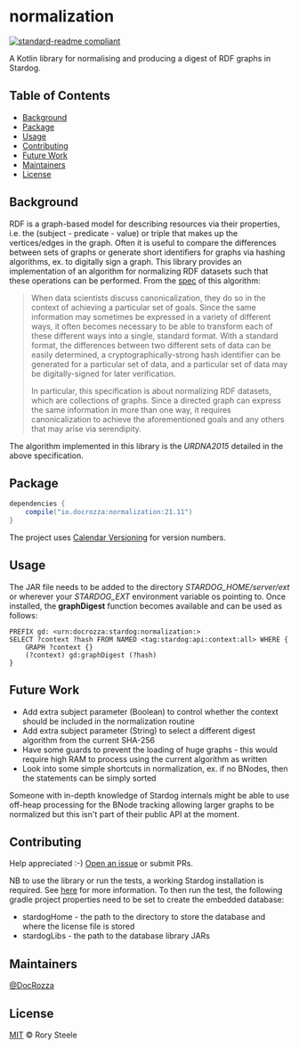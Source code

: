 # normalization

[![standard-readme compliant](https://img.shields.io/badge/readme%20style-standard-brightgreen.svg?style=flat-square)](https://github.com/RichardLitt/standard-readme)

A Kotlin library for normalising and producing a digest of RDF graphs in Stardog.

## Table of Contents

- [Background](#background)
- [Package](#package)
- [Usage](#usage)
- [Contributing](#contributing)
- [Future Work](#future-work)
- [Maintainers](#maintainers)
- [License](#license)

## Background

RDF is a graph-based model for describing resources via their properties, i.e. the (subject - predicate - value) or triple
that makes up the vertices/edges in the graph. Often it is useful to compare the differences between sets of graphs or
generate short identifiers for graphs via hashing algorithms, ex. to digitally sign a graph. This library provides an
implementation of an algorithm for normalizing RDF datasets such that these operations can be performed. From the
[spec](https://json-ld.github.io/rdf-dataset-canonicalization/spec/) of this algorithm:

> When data scientists discuss canonicalization, they do so in the context of achieving a particular set of goals. Since
> the same information may sometimes be expressed in a variety of different ways, it often becomes necessary to be able
> to transform each of these different ways into a single, standard format. With a standard format, the differences between
> two different sets of data can be easily determined, a cryptographically-strong hash identifier can be generated for a
> particular set of data, and a particular set of data may be digitally-signed for later verification.
> 
> In particular, this specification is about normalizing RDF datasets, which are collections of graphs. Since a directed
> graph can express the same information in more than one way, it requires canonicalization to achieve the aforementioned
> goals and any others that may arise via serendipity.

The algorithm implemented in this library is the _URDNA2015_ detailed in the above specification. 

## Package

```gradle
dependencies {
    compile("io.docrozza:normalization:21.11")
}
```

The project uses [Calendar Versioning](https://calver.org) for version numbers.

## Usage

The JAR file needs to be added to the directory _STARDOG_HOME/server/ext_ or wherever your _STARDOG_EXT_ environment variable
os pointing to. Once installed, the __graphDigest__ function becomes available and can be used as follows:

```sparql
PREFIX gd: <urn:docrozza:stardog:normalization:>
SELECT ?context ?hash FROM NAMED <tag:stardog:api:context:all> WHERE {
    GRAPH ?context {}
    (?context) gd:graphDigest (?hash)
}
```

## Future Work

 * Add extra subject parameter (Boolean) to control whether the context should be included in the normalization routine
 * Add extra subject parameter (String) to select a different digest algorithm from the current SHA-256
 * Have some guards to prevent the loading of huge graphs - this would require high RAM to process using the current algorithm as written
 * Look into some simple shortcuts in normalization, ex. if no BNodes, then the statements can be simply sorted

Someone with in-depth knowledge of Stardog internals might be able to use off-heap processing for the BNode tracking
allowing larger graphs to be normalized but this isn't part of their public API at the moment.

## Contributing

Help appreciated :-) [Open an issue](https://github.com/docrozza/normalization/issues/new) or submit PRs.

NB to use the library or run the tests, a working Stardog installation is required. See
[here](https://docs.stardog.com/get-started/install-stardog/) for more information. To then run the test, the following
gradle project properties need to be set to create the embedded database:
 * stardogHome - the path to the directory to store the database and where the license file is stored
 * stardogLibs - the path to the database library JARs

## Maintainers

[@DocRozza](https://github.com/docrozza)

## License

[MIT](LICENSE) © Rory Steele
